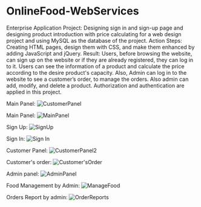 # OnlineFood-WebServices
Enterprise Application Project: Designing sign in and sign-up page and designing product introduction with price calculating for a web design project and using MySQL
as the database of the project. 
Action Steps: Creating HTML pages, design them with CSS, and make them enhanced by adding JavaScript and jQuery.
Result: Users, before browsing the website, can sign up on the website or if they are already registered, they can log in to it.
Users can see the information of a product and calculate the price according to the desire product's capacity.
Also, Admin can log in to the website to see a customer’s order, to manage the orders. Also admin can add, modify, and delete a product. Authorization and authentication are 
applied in this project.

Main Panel:
![CustomerPanel](https://user-images.githubusercontent.com/55413701/127163812-49e1d7f0-9601-4dec-9986-7eaf8510dedc.png)

Main Panel:
![MainPanel](https://user-images.githubusercontent.com/55413701/127163838-77c40918-0f32-45fa-9b29-0b04d179dcae.png)

Sign Up:
![SignUp](https://user-images.githubusercontent.com/55413701/127163863-68d4b952-914e-421b-8354-caa698da9734.png)

Sign In:
![Sign In](https://user-images.githubusercontent.com/55413701/127163881-57c9510c-2df8-4444-ba9f-0e82bbbcdc2b.png)

Customer Panel:
![CustomerPanel2](https://user-images.githubusercontent.com/55413701/127163919-5065638c-1ce8-4b27-a3fb-9e3160f15102.png)

Customer's order:
![Customer'sOrder](https://user-images.githubusercontent.com/55413701/127163935-8f1657c1-1f0c-44e9-9611-f43432330a21.png)

Admin panel:
![AdminPanel](https://user-images.githubusercontent.com/55413701/127163969-cce5bd57-cd68-41b0-a151-704bfc8f0f83.png)

Food Management by Admin:
![ManageFood](https://user-images.githubusercontent.com/55413701/127163998-dc547b0c-8d39-44ca-bf97-9863f680a415.png)

Orders Report by admin:
![OrderReports](https://user-images.githubusercontent.com/55413701/127164016-9db7c5ca-e33d-45f9-9563-acc4a74c2e71.png)









